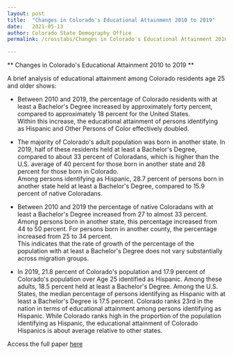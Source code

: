 ```yaml
---
layout: post
title:  "Changes in Colorado's Educational Attainment 2010 to 2019"
date:   2021-05-13
author: Colorado State Demography Office
permalink: /crosstabs/Changes in Colorado's Educational Attainment 2010 to 2019/

---
```


** Changes in Colorado's Educational Attainment 2010 to 2019 **

A brief analysis of educational attainment among Colorado residents age 25 and older shows:

- Between 2010 and 2019, the percentage of Colorado residents with at least a Bachelor's Degree increased by approximately forty percent, compared to approximately 18 percent for the United States.  
Within this increase, the educational attainment of persons identifying as Hispanic and Other Persons of 
Color effectively doubled.  

 - The majority of Colorado's adult population was born in another state.  In 2019, half of these residents 
held at least a Bachelor's Degree, compared to about 33 percent of Coloradans, which is higher than the 
U.S. average of 40 percent for those born in another state and 28 percent for those born in Colorado.  
Among persons identifying as Hispanic, 28.7 percent of persons born in another state held at least a 
Bachelor's Degree, compared to 15.9 percent of native Coloradans.  

- Between 2010 and 2019 the percentage of native Coloradans with at least a Bachelor's Degree increased 
from 27 to almost 33 percent.  Among persons born in another state, this percentage increased from 44 
to 50 percent.  For persons born in another county, the percentage increased from 25 to 34 percent.  
This indicates that the rate of growth of the percentage of the population with at least a Bachelor's 
Degree does not vary substantially across migration groups.  

- In 2019, 21.8 percent of Colorado's population and 17.9 percent of Colorado's population over Age 25 
identified as Hispanic.  Among these adults, 18.5 percent held at least a Bachelor's Degree.  Among the 
U.S. States, the median percentage of persons identifying as Hispanic with at least a Bachelor's Degree is 
17.5 percent.  Colorado ranks 23rd in the nation in terms of educational attainment among persons 
identifying as Hispanic.  While Colorado ranks high in the proportion of the population identifying as 
Hispanic, the educational attainment of Colorado Hispanics is about average relative to other states.

Access the full paper [here](https://drive.google.com/file/d/10xsjPoC0YFR5wr43hgLSt1X_PnRLQfXp/view?usp=sharing)


